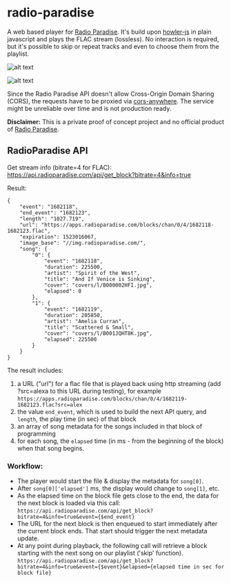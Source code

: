 # radio-paradise

A web based player for [Radio Paradise](http://www.radioparadise.com). It's build upon [howler-js](https://github.com/goldfire/howler.js) in plain javascript and plays the FLAC stream (lossless). No interaction is required, but it's possible to skip or repeat tracks and even to choose them from the playlist.

![alt text](https://github.com/marco79cgn/radio-paradise/blob/master/rp-player-gui.png "")

![alt text](https://github.com/marco79cgn/radio-paradise/blob/master/rp-player-playlist.png "")

Since the Radio Paradise API doesn't allow Cross-Origin Domain Sharing (CORS), the requests have to be proxied via [cors-anywhere](https://cors-anywhere.herokuapp.com/). The service might be unreliable over time and is not production ready.

**Disclaimer:**
This is a private proof of concept project and no official product of [Radio Paradise](http://www.radioparadise.com).

## RadioParadise API

Get stream info (bitrate=4 for FLAC):
https://api.radioparadise.com/api/get_block?bitrate=4&info=true

Result:
```
{
    "event": "1682118",
    "end_event": "1682123",
    "length": "1027.719",
    "url": "https://apps.radioparadise.com/blocks/chan/0/4/1682118-1682123.flac",
    "expiration": 1523016067,
    "image_base": "//img.radioparadise.com/",
    "song": {
        "0": {
            "event": "1682118",
            "duration": 225500,
            "artist": "Spirit of the West",
            "title": "And If Venice is Sinking",
            "cover": "covers/l/B000002HFI.jpg",
            "elapsed": 0
        },
        "1": {
            "event": "1682119",
            "duration": 205850,
            "artist": "Amelia Curran",
            "title": "Scattered & Small",
            "cover": "covers/l/B001JQHT8K.jpg",
            "elapsed": 225500
        }
    }
}
```

The result includes:
1. a URL ("url") for a flac file that is played back using http streaming (add ?src=alexa to this URL during testing), for example
`https://apps.radioparadise.com/blocks/chan/0/4/1682119-1682123.flac?src=alex`
2. the value `end_event`, which is used to build the next API query, and `length`, the play time (in sec) of that block
3. an array of song metadata for the songs included in that block of programming
4. for each song, the `elapsed` time (in ms - from the beginning of the block) when that song begins.

### Workflow:
- The player would start the file & display the metadata for `song[0]`. 
- After `song[0]['elapsed']` ms, the display would change to `song[1]`, etc.
- As the elapsed time on the block file gets close to the end, the data for the next block is loaded via this call:
`https://api.radioparadise.com/api/get_block?bitrate=4&info=true&event={$end_event}`
- The URL for the next block is then enqueued to start immediately after the current block ends. That start should trigger the next metadata update.
- At any point during playback, the following call will retrieve a block starting with the next song on our playlist ('skip' function).
`https://api.radioparadise.com/api/get_block?bitrate=4&info=true&event={$event}&elapsed={elapsed time in sec for block file}`
